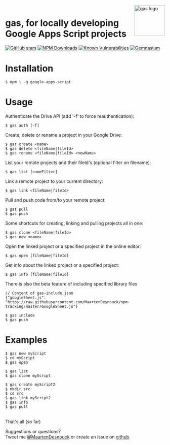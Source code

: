 <img src="https://raw.githubusercontent.com/MaartenDesnouck/google-apps-script/master/images/logo/gas-logo.png" alt="gas logo" title="gas" align="right" height="96" width="96"/>

# gas, for locally developing Google Apps Script projects


[![GitHub stars](https://img.shields.io/github/stars/MaartenDesnouck/google-apps-script.svg?style=social&label=Star)]()
[![NPM Downloads](https://img.shields.io/npm/dt/google-apps-script.svg?style=flat)](https://www.npmjs.org/package/google-apps-script)
[![Known Vulnerabilities](https://snyk.io/test/npm/google-apps-script/badge.svg?style=flat)](https://snyk.io/test/npm/google-apps-script)
[![Gemnasium](https://img.shields.io/gemnasium/MaartenDesnouck/google-apps-script.svg)]()
# Installation

```
$ npm i -g google-apps-script
```

# Usage

Authenticate the Drive API (add '-f' to force reauthentication):

```
$ gas auth [-f]
```

Create, delete or rename a project in your Google Drive:

```
$ gas create <name>
$ gas delete <fileName|fileId>
$ gas rename <fileName|fileId> <newName>
```

List your remote projects and their fileId's (optional filter on filename):

```
$ gas list [nameFilter]
```

Link a remote project to your current directory:

```
$ gas link <fileName|fileId>
```

Pull and push code from/to your remote project:

```
$ gas pull
$ gas push
```

Some shortcuts for creating, linking and pulling projects all in one:

```
$ gas clone <fileName|fileId>
$ gas new <name>
```

Open the linked project or a specified project in the online editor:

```
$ gas open [fileName|fileId]
```

Get info about the linked project or a specified project:

````
$ gas info [fileName|fileId]
````

There is also the beta feature of including specified library files
```
// Content of gas-include.json
{"googleSheet.js": "https://raw.githubusercontent.com/MaartenDesnouck/npm-tracking/master/GoogleSheet.js"}   

$ gas include
$ gas push
```

# Examples

```
$ gas new myScript
$ cd myScript
$ gas open
```

```
$ gas list
$ gas clone myScript
```

```
$ gas create myScript2
$ mkdir src
$ cd src
$ gas link myScript2
$ gas info
$ gas pull
```

<br>
That's all (so far)

Suggestions or questions?<br>
Tweet me [@MaartenDesnouck](https://twitter.com/MaartenDesnouck) or create an issue on [github](https://github.com/MaartenDesnouck/google-apps-script/issues/new).
